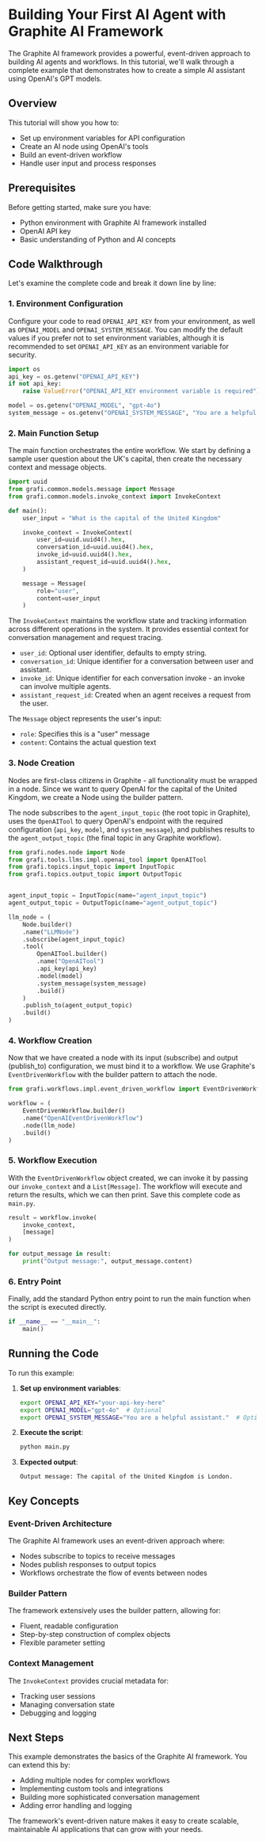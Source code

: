 # Building Your First AI Agent with Graphite AI Framework

The Graphite AI framework provides a powerful, event-driven approach to building AI agents and workflows. In this tutorial, we'll walk through a complete example that demonstrates how to create a simple AI assistant using OpenAI's GPT models.

## Overview

This tutorial will show you how to:
- Set up environment variables for API configuration
- Create an AI node using OpenAI's tools
- Build an event-driven workflow
- Handle user input and process responses

## Prerequisites

Before getting started, make sure you have:
- Python environment with Graphite AI framework installed
- OpenAI API key
- Basic understanding of Python and AI concepts

## Code Walkthrough

Let's examine the complete code and break it down line by line:


### 1. Environment Configuration

Configure your code to read `OPENAI_API_KEY` from your environment, as well as `OPENAI_MODEL` and `OPENAI_SYSTEM_MESSAGE`. You can modify the default values if you prefer not to set environment variables, although it is recommended to set `OPENAI_API_KEY` as an environment variable for security.

```python
import os
api_key = os.getenv("OPENAI_API_KEY")
if not api_key:
    raise ValueError("OPENAI_API_KEY environment variable is required")

model = os.getenv("OPENAI_MODEL", "gpt-4o")
system_message = os.getenv("OPENAI_SYSTEM_MESSAGE", "You are a helpful assistant.")
```


### 2. Main Function Setup

The main function orchestrates the entire workflow. We start by defining a sample user question about the UK's capital, then create the necessary context and message objects.

```python linenums="9"
import uuid
from grafi.common.models.message import Message
from grafi.common.models.invoke_context import InvokeContext

def main():
    user_input = "What is the capital of the United Kingdom"

    invoke_context = InvokeContext(
        user_id=uuid.uuid4().hex,
        conversation_id=uuid.uuid4().hex,
        invoke_id=uuid.uuid4().hex,
        assistant_request_id=uuid.uuid4().hex,
    )

    message = Message(
        role="user",
        content=user_input
    )
```


The `InvokeContext` maintains the workflow state and tracking information across different operations in the system. It provides essential context for conversation management and request tracing.



- `user_id`: Optional user identifier, defaults to empty string.
- `conversation_id`: Unique identifier for a conversation between user and assistant.
- `invoke_id`: Unique identifier for each conversation invoke - an invoke can involve multiple agents.
- `assistant_request_id`: Created when an agent receives a request from the user.

The `Message` object represents the user's input:
- `role`: Specifies this is a "user" message
- `content`: Contains the actual question text

### 3. Node Creation

Nodes are first-class citizens in Graphite - all functionality must be wrapped in a node. Since we want to query OpenAI for the capital of the United Kingdom, we create a Node using the builder pattern.

The node subscribes to the `agent_input_topic` (the root topic in Graphite), uses the `OpenAITool` to query OpenAI's endpoint with the required configuration (`api_key`, `model`, and `system_message`), and publishes results to the `agent_output_topic` (the final topic in any Graphite workflow).

```python linenums="27"
from grafi.nodes.node import Node
from grafi.tools.llms.impl.openai_tool import OpenAITool
from grafi.topics.input_topic import InputTopic
from grafi.topics.output_topic import OutputTopic


agent_input_topic = InputTopic(name="agent_input_topic")
agent_output_topic = OutputTopic(name="agent_output_topic")

llm_node = (
    Node.builder()
    .name("LLMNode")
    .subscribe(agent_input_topic)
    .tool(
        OpenAITool.builder()
        .name("OpenAITool")
        .api_key(api_key)
        .model(model)
        .system_message(system_message)
        .build()
    )
    .publish_to(agent_output_topic)
    .build()
)
```


### 4. Workflow Creation

Now that we have created a node with its input (subscribe) and output (publish_to) configuration, we must bind it to a workflow. We use Graphite's `EventDrivenWorkflow` with the builder pattern to attach the node.

```python linenums="46"
from grafi.workflows.impl.event_driven_workflow import EventDrivenWorkflow

workflow = (
    EventDrivenWorkflow.builder()
    .name("OpenAIEventDrivenWorkflow")
    .node(llm_node)
    .build()
)
```


### 5. Workflow Execution

With the `EventDrivenWorkflow` object created, we can invoke it by passing our `invoke_context` and a `List[Message]`. The workflow will execute and return the results, which we can then print. Save this complete code as `main.py`.

```python linenums="54"
result = workflow.invoke(
    invoke_context,
    [message]
)

for output_message in result:
    print("Output message:", output_message.content)
```

### 6. Entry Point

Finally, add the standard Python entry point to run the main function when the script is executed directly.

```python linenums="62"
if __name__ == "__main__":
    main()
```

## Running the Code

To run this example:

1. **Set up environment variables**:
   ```bash
   export OPENAI_API_KEY="your-api-key-here"
   export OPENAI_MODEL="gpt-4o"  # Optional
   export OPENAI_SYSTEM_MESSAGE="You are a helpful assistant."  # Optional
   ```

2. **Execute the script**:
   ```bash
   python main.py
   ```

3. **Expected output**:
   ```
   Output message: The capital of the United Kingdom is London.
   ```

## Key Concepts

### Event-Driven Architecture
The Graphite AI framework uses an event-driven approach where:
- Nodes subscribe to topics to receive messages
- Nodes publish responses to output topics
- Workflows orchestrate the flow of events between nodes

### Builder Pattern
The framework extensively uses the builder pattern, allowing for:
- Fluent, readable configuration
- Step-by-step construction of complex objects
- Flexible parameter setting

### Context Management
The `InvokeContext` provides crucial metadata for:
- Tracking user sessions
- Managing conversation state
- Debugging and logging

## Next Steps

This example demonstrates the basics of the Graphite AI framework. You can extend this by:
- Adding multiple nodes for complex workflows
- Implementing custom tools and integrations
- Building more sophisticated conversation management
- Adding error handling and logging

The framework's event-driven nature makes it easy to create scalable, maintainable AI applications that can grow with your needs.

